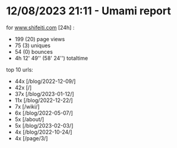 # 12/08/2023 21:11 - Umami report
for www.shifeiti.com [24h] :

 - 199 (20) page views
 - 75 (3) uniques
 - 54 (0) bounces
 - 4h 12' 49'' (58' 24'') totaltime


top 10 urls:
 - 44x [/blog/2022-12-09/]
 - 42x [/]
 - 37x [/blog/2023-01-12/]
 - 11x [/blog/2022-12-22/]
 - 7x [/wiki/]
 - 6x [/blog/2022-05-07/]
 - 5x [/about/]
 - 5x [/blog/2023-02-03/]
 - 4x [/blog/2022-10-24/]
 - 4x [/page/3/]


